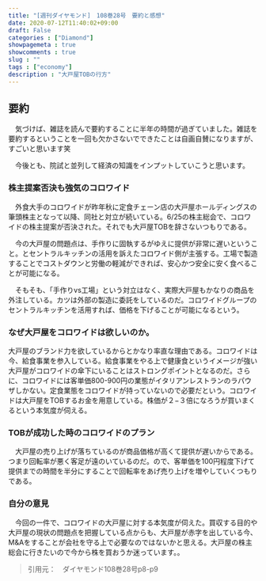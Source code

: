 ```yaml
---
title: "[週刊ダイヤモンド]　108巻28号　要約と感想"
date: 2020-07-12T11:40:02+09:00
draft: False
categories : ["Diamond"]
showpagemeta : true
showcomments : true
slug : ""
tags : ["economy"]
description : "大戸屋TOBの行方"
---
```


## **要約**

　気づけば、雑誌を読んで要約することに半年の時間が過ぎていました。雑誌を要約するということを一回も欠かさないでできたことは自画自賛になりますが、すごいと思います笑

　今後とも、院試と並列して経済の知識をインプットしていこうと思います。


### **株主提案否決も強気のコロワイド**

　外食大手のコロワイドが昨年秋に定食チェーン店の大戸屋ホールディングスの筆頭株主となって以降、同社と対立が続いている。6/25の株主総会で、コロワイドの株主提案が否決された。それでも大戸屋TOBを辞さないつもりである。

　今の大戸屋の問題点は、手作りに固執するがゆえに提供が非常に遅いということ。とセントラルキッチンの活用を訴えたコロワイド側が主張する。工場で製造することでコストダウンと労働の軽減ができれば、安心かつ安全に安く食べることが可能になる。

　そもそも、「手作りvs工場」という対立はなく、実際大戸屋もかなりの商品を外注している。カツは外部の製造に委託をしているのだ。コロワイドグループのセントラルキッチンを活用すれば、価格を下げることが可能になるという。

### なぜ大戸屋をコロワイドは欲しいのか。

大戸屋のブランド力を欲しているからとかなり率直な理由である。コロワイドは今、給食事業を参入している。給食事業をやる上で健康食というイメージが強い大戸屋がコロワイドの傘下にいることはストロングポイントとなるのだ。さらに、コロワイドには客単価800-900円の業態がイタリアンレストランのラパウザしかない。定食業態をコロワイドが持っていないので必要だという。コロワイドは大戸屋をTOBするお金を用意している。株価が２−３倍になろうが買いまくるという本気度が伺える。

### TOBが成功した時のコロワイドのプラン

　大戸屋の売り上げが落ちているのが商品価格が高くて提供が遅いからである。つまり回転率が悪く客足が遠のいているのだ。ので、客単価を100円程度下げて提供までの時間を半分にすることで回転率をあげ売り上げを増やしていくつもりである。

### **自分の意見**

　今回の一件で、コロワイドの大戸屋に対する本気度が伺えた。買収する目的や大戸屋の現状の問題点を把握している点からも、大戸屋が赤字を出している今、M&Aをすることが会社を守る上で必要なのではないかと思える。大戸屋の株主総会に行きたいので今から株を買おうか迷っています。。


>引用元：　ダイヤモンド108巻28号p8-p9